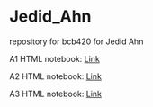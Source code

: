 # Jedid_Ahn
repository for bcb420 for Jedid Ahn

A1 HTML notebook: [Link](https://github.com/bcb420-2022/Jedid_Ahn/blob/main/A1.html)

A2 HTML notebook: [Link](https://github.com/bcb420-2022/Jedid_Ahn/blob/main/A2_JedidAhn.html)

A3 HTML notebook: [Link](https://github.com/bcb420-2022/Jedid_Ahn/blob/main/A3_JedidAhn.html)
